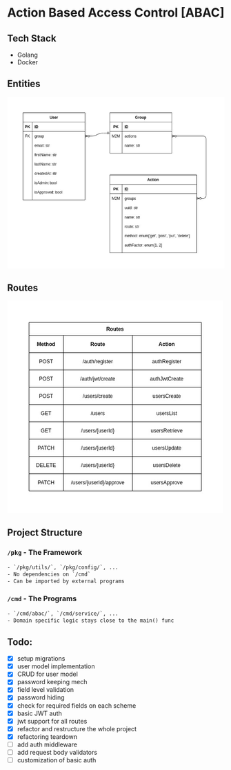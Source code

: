 # Action Based Access Control [ABAC]


## Tech Stack
- Golang
- Docker


## Entities

![entities](docs/diagrams/abac-entities.jpg)


## Routes

![entities](docs/diagrams/abac-routes.jpg)


## Project Structure

### `/pkg` - The Framework
    - `/pkg/utils/`, `/pkg/config/`, ...
    - No dependencies on `/cmd`
    - Can be imported by external programs
### `/cmd` - The Programs
    - `/cmd/abac/`, `/cmd/service/`, ...
    - Domain specific logic stays close to the main() func


## Todo:
- [X] setup migrations
- [X] user model implementation
- [X] CRUD for user model
- [X] password keeping mech
- [X] field level validation
- [X] password hiding
- [X] check for required fields on each scheme
- [x] basic JWT auth
- [X] jwt support for all routes
- [X] refactor and restructure the whole project
- [X] refactoring teardown
- [ ] add auth middleware
- [ ] add request body validators
- [ ] customization of basic auth
